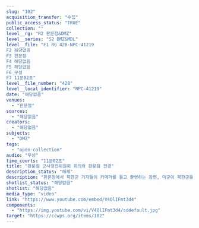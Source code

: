 ```yaml
---
slug: "102"
acquisition_transfer: "수집"
public_access_status: "TRUE"
collection: ""
level__rg: "R2 판문점&DMZ"
level__series: "S2 DMZ&MDL"
level__file: "F1 RG 428-NPC-41219
F2 해당없음 
F3 판문점 
F4 해당없음 
F5 해당없음
F6 무성 
F7 11분02초"
level__file_number: "428"
level__local_identifier: "NPC-41219"
date: "해당없음"
venues: 
  - "판문점"
sources: 
  - "해당없음"
creators: 
  - "해당없음"
subjects: 
  - "DMZ"
tags: 
  - "open-collection"
audio: "무성"
time_courts: "11분02초"
title: "판문점 군사정전위원회 회의와 판문점 전경"
description_status: "해제"
description: "판문점에서 북한군 기자들이 카메라를 들고 촬영하는 장면, 미군이 북한군을 촬영하는 장면이 나온다. 회의장 안을 촬영하는 북한과 미군들이 보이고, 판문각과 이동하는 북한군 모습 등이 이어진다. 전시된 각종 탄창과 총 등이 나온다."
shotlist_status: "해당없음"
shotlist: "해당없음"
media_type: "video"
link: "https://www.youtube.com/embed/V4OlIFmt3d4"
components: 
  - "https://img.youtube.com/vi/V4OlIFmt3d4/sddefault.jpg"
target: "https://ccwps.org/items/102"
---
```

